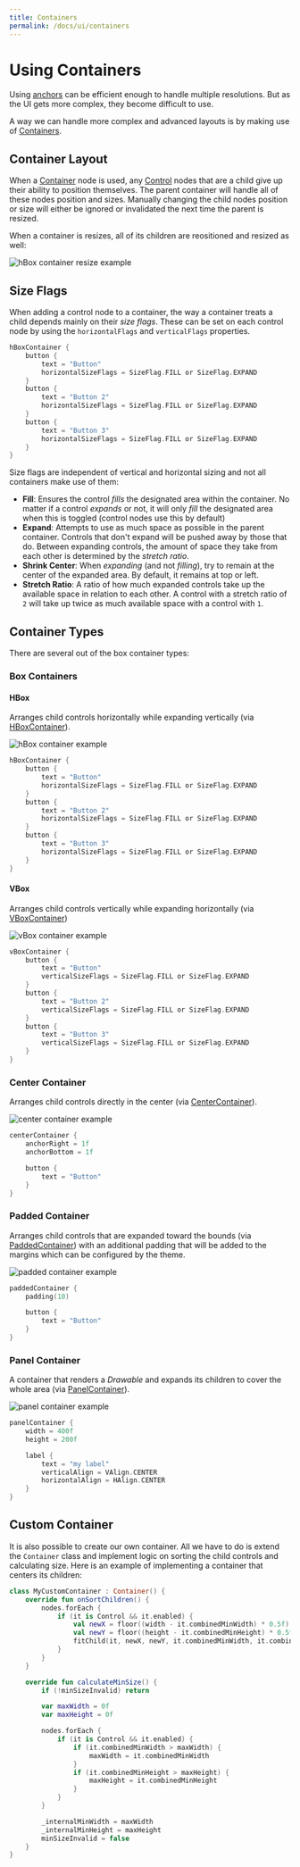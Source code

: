 ```yaml
---
title: Containers
permalink: /docs/ui/containers
---
```


# Using Containers

Using [anchors](/docs/ui/size-and-anchors) can be efficient enough to handle multiple resolutions. But as the UI gets more complex, they become difficult to use.

A way we can handle more complex and advanced layouts is by making use of [Containers](https://github.com/littlektframework/littlekt/blob/master/core/src/commonMain/kotlin/com/lehaine/littlekt/graph/node/node2d/ui/Container.kt).

## Container Layout

When a [Container](https://github.com/littlektframework/littlekt/blob/master/core/src/commonMain/kotlin/com/lehaine/littlekt/graph/node/node2d/ui/Container.kt) node is used, any [Control](<[Containers](https://github.com/littlektframework/littlekt/blob/master/core/src/commonMain/kotlin/com/lehaine/littlekt/graph/node/node2d/ui/Control.kt)>) nodes that are a child give up their ability to position themselves. The parent container will handle all of these nodes position and sizes. Manually changing the child nodes position or size will either be ignored or invalidated the next time the parent is resized.

When a container is resizes, all of its children are reositioned and resized as well:

![hBox container resize example](/assets/images/ui/hbox-container-resize.gif)

## Size Flags

When adding a control node to a container, the way a container treats a child depends mainly on their _size flags_. These can be set on each control node by using the `horizontalFlags` and `verticalFlags` properties.

```kotlin
hBoxContainer {
    button {
        text = "Button"
        horizontalSizeFlags = SizeFlag.FILL or SizeFlag.EXPAND
    }
    button {
        text = "Button 2"
        horizontalSizeFlags = SizeFlag.FILL or SizeFlag.EXPAND
    }
    button {
        text = "Button 3"
        horizontalSizeFlags = SizeFlag.FILL or SizeFlag.EXPAND
    }
}
```

Size flags are independent of vertical and horizontal sizing and not all containers make use of them:

-   **Fill**: Ensures the control _fills_ the designated area within the container. No matter if a control _expands_ or not, it will only _fill_ the designated area when this is toggled (control nodes use this by default)
-   **Expand**: Attempts to use as much space as possible in the parent container. Controls that don't expand will be pushed away by those that do. Between expanding controls, the amount of space they take from each other is determined by the _stretch ratio_.
-   **Shrink Center**: When _expanding_ (and not _filling_), try to remain at the center of the expanded area. By default, it remains at top or left.
-   **Stretch Ratio**: A ratio of how much expanded controls take up the available space in relation to each other. A control with a stretch ratio of `2` will take up twice as much available space with a control with `1`.

## Container Types

There are several out of the box container types:

### Box Containers

#### HBox

Arranges child controls horizontally while expanding vertically (via [HBoxContainer](https://github.com/littlektframework/littlekt/blob/master/core/src/commonMain/kotlin/com/lehaine/littlekt/graph/node/node2d/ui/HBoxContainer.kt)).

![hBox container example](/assets/images/ui/hbox-example.png)

```kotlin
hBoxContainer {
    button {
        text = "Button"
        horizontalSizeFlags = SizeFlag.FILL or SizeFlag.EXPAND
    }
    button {
        text = "Button 2"
        horizontalSizeFlags = SizeFlag.FILL or SizeFlag.EXPAND
    }
    button {
        text = "Button 3"
        horizontalSizeFlags = SizeFlag.FILL or SizeFlag.EXPAND
    }
}
```

#### VBox

Arranges child controls vertically while expanding horizontally (via [VBoxContainer](https://github.com/littlektframework/littlekt/blob/master/core/src/commonMain/kotlin/com/lehaine/littlekt/graph/node/node2d/ui/VBoxContainer.kt))

![vBox container example](/assets/images/ui/vbox-example.png)

```kotlin
vBoxContainer {
    button {
        text = "Button"
        verticalSizeFlags = SizeFlag.FILL or SizeFlag.EXPAND
    }
    button {
        text = "Button 2"
        verticalSizeFlags = SizeFlag.FILL or SizeFlag.EXPAND
    }
    button {
        text = "Button 3"
        verticalSizeFlags = SizeFlag.FILL or SizeFlag.EXPAND
    }
}
```

### Center Container

Arranges child controls directly in the center (via [CenterContainer](https://github.com/littlektframework/littlekt/blob/master/core/src/commonMain/kotlin/com/lehaine/littlekt/graph/node/node2d/ui/CenterContainer.kt)).

![center container example](/assets/images/ui/center-container-example.png)

```kotlin
centerContainer {
    anchorRight = 1f
    anchorBottom = 1f

    button {
        text = "Button"
    }
}
```

### Padded Container

Arranges child controls that are expanded toward the bounds (via [PaddedContainer](https://github.com/littlektframework/littlekt/blob/master/core/src/commonMain/kotlin/com/lehaine/littlekt/graph/node/node2d/ui/PaddedContainer.kt)) with an additional padding that will be added to the margins which can be configured by the theme.

![padded container example](/assets/images/ui/padded-container-example.png)

```kotlin
paddedContainer {
    padding(10)

    button {
        text = "Button"
    }
}
```

### Panel Container

A container that renders a _Drawable_ and expands its children to cover the whole area (via [PanelContainer](https://github.com/littlektframework/littlekt/blob/master/core/src/commonMain/kotlin/com/lehaine/littlekt/graph/node/node2d/ui/PanelContainer.kt)).

![panel container example](/assets/images/ui/panel-container-example.png)

```kotlin
panelContainer {
    width = 400f
    height = 200f

    label {
        text = "my label"
        verticalAlign = VAlign.CENTER
        horizontalAlign = HAlign.CENTER
    }
}
```

## Custom Container

It is also possible to create our own container. All we have to do is extend the `Container` class and implement logic on sorting the child controls and calculating size. Here is an example of implementing a container that centers its children:

```kotlin
class MyCustomContainer : Container() {
    override fun onSortChildren() {
        nodes.forEach {
            if (it is Control && it.enabled) {
                val newX = floor((width - it.combinedMinWidth) * 0.5f)
                val newY = floor((height - it.combinedMinHeight) * 0.5f)
                fitChild(it, newX, newY, it.combinedMinWidth, it.combinedMinHeight)
            }
        }
    }

    override fun calculateMinSize() {
        if (!minSizeInvalid) return

        var maxWidth = 0f
        var maxHeight = 0f

        nodes.forEach {
            if (it is Control && it.enabled) {
                if (it.combinedMinWidth > maxWidth) {
                    maxWidth = it.combinedMinWidth
                }
                if (it.combinedMinHeight > maxHeight) {
                    maxHeight = it.combinedMinHeight
                }
            }
        }

        _internalMinWidth = maxWidth
        _internalMinHeight = maxHeight
        minSizeInvalid = false
    }
}
```
